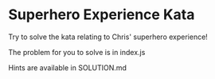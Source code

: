 # Superhero Experience Kata

Try to solve the kata relating to Chris' superhero experience!

The problem for you to solve is in index.js

Hints are available in SOLUTION.md
